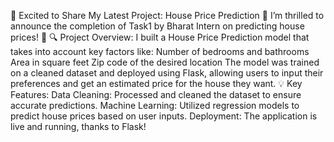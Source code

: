 🚀 Excited to Share My Latest Project: House Price Prediction 🏡
I’m thrilled to announce the completion of Task1 by Bharat Intern on predicting house prices! 🎉
🔍 Project Overview: I built a House Price Prediction model that takes into account key factors like:
Number of bedrooms and bathrooms
Area in square feet
Zip code of the desired location
The model was trained on a cleaned dataset and deployed using Flask, allowing users to input their preferences and get an estimated price for the house they want.
💡 Key Features:
Data Cleaning: Processed and cleaned the dataset to ensure accurate predictions.
Machine Learning: Utilized regression models to predict house prices based on user inputs.
Deployment: The application is live and running, thanks to Flask!
